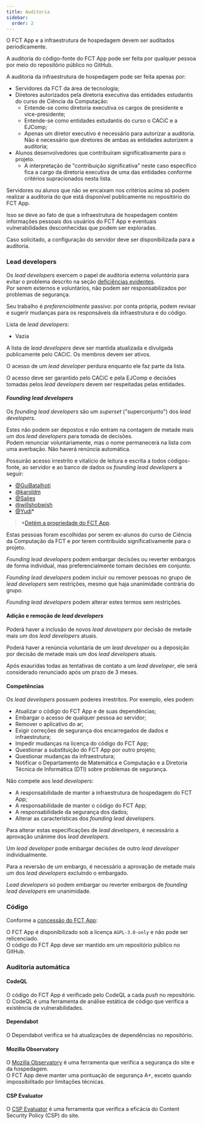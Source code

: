 ```yaml
---
title: Auditoria
sidebar:
  order: 2
---
```


O FCT App e a infraestrutura de hospedagem devem ser auditados periodicamente.

A auditoria do código-fonte do FCT App pode ser feita por qualquer pessoa por meio do repositório público no GitHub.

A auditoria da infraestrutura de hospedagem pode ser feita apenas por:

- Servidores da FCT da área de tecnologia;
- Diretores autorizados pela diretoria executiva das entidades estudantis do curso de Ciência da Computação:
  - Entende-se como diretoria executiva os cargos de presidente e vice-presidente;
  - Entende-se como entidades estudantis do curso o CACiC e a EJComp;
  - Apenas um diretor executivo é necessário para autorizar a auditoria. Não é necessário que diretores de ambas as entidades autorizem a auditoria;
- Alunos desenvolvedores que contribuíram significativamente para o projeto.
  - A interpretação de "contribuição significativa" neste caso específico fica a cargo da diretoria executiva de uma das entidades conforme critérios supracionados nesta lista.

Servidores ou alunos que não se encaixam nos critérios acima só podem realizar a auditoria do que está disponível publicamente no repositório do FCT App.

Isso se deve ao fato de que a infraestrutura de hospedagem contém informações pessoais dos usuários do FCT App e eventuais vulnerabilidades desconhecidas que podem ser exploradas.

Caso solicitado, a configuração do servidor deve ser disponibilizada para a auditoria.

### Lead developers

Os _lead developers_ exercem o papel de auditoria externa _voluntária_ para evitar o problema descrito na seção [deficiências evidentes](/devops/segurança/vulnerabilidades/#deficiências-evidentes).  
Por serem externos e voluntários, não podem ser responsabilizados por problemas de segurança.

Seu trabalho é _preferencialmente_ passivo: por conta própria, podem revisar e sugerir mudanças para os responsáveis da infraestrutura e do código.

Lista de _lead developers_:

- Vazia

A lista de _lead developers_ deve ser mantida atualizada e divulgada publicamente pelo CACiC. Os membros devem ser ativos.

O acesso de um _lead developer_ perdura enquanto ele faz parte da lista.

O acesso deve ser garantido pelo CACiC e pela EJComp e decisões tomadas pelos _lead developers_ devem ser respeitadas pelas entidades.

#### _Founding lead developers_

Os _founding lead developers_ são um _superset_ ("superconjunto") dos _lead developers_.

Estes não podem ser depostos e não entram na contagem de metade mais um dos _lead developers_ para tomada de decisões.  
Podem renunciar voluntariamente, mas o nome permanecerá na lista com uma averbação. Não haverá renúncia automática.

Possuirão acesso irrestrito e vitalício de leitura e escrita a todos códigos-fonte, ao servidor e ao banco de dados os _founding lead developers_ a seguir:

- [@GuiBatalhoti](https://github.com/GuiBatalhoti)
- [@karoldm](https://github.com/karoldm)
- [@Salies](https://github.com/salies)
- [@willshobwish](https://github.com/willshobwish)
- [@Yudi](https://github.com/Yudi)\*

> \*[Detém a propriedade do FCT App](/licenses).

Estas pessoas foram escolhidas por serem ex-alunos do curso de Ciência da Computação da FCT e por terem contribuído significativamente para o projeto.

_Founding lead developers_ podem embargar decisões ou reverter embargos de forma individual, mas preferencialmente tomam decisões em conjunto.

_Founding lead developers_ podem incluir ou remover pessoas no grupo de _lead developers_ sem restrições, mesmo que haja unanimidade contrária do grupo.

_Founding lead developers_ podem alterar estes termos sem restrições.

#### Adição e remoção de _lead developers_

Poderá haver a inclusão de novos _lead developers_ por decisão de metade mais um dos _lead developers_ atuais.

Poderá haver a renúncia voluntária de um _lead developer_ ou a deposição por decisão de metade mais um dos _lead developers_ atuais.

Após exauridas todas as tentativas de contato a um _lead developer_, ele será considerado renunciado após um prazo de 3 meses.

#### Competências

Os _lead developers_ possuem poderes irrestritos. Por exemplo, eles podem:

- Atualizar o código do FCT App e de suas dependências;
- Embargar o acesso de qualquer pessoa ao servidor;
- Remover o aplicativo do ar;
- Exigir correções de segurança dos encarregados de dados e infraestrutura;
- Impedir mudanças na licença do código do FCT App;
- Questionar a substituição do FCT App por outro projeto;
- Questionar mudanças da infraestrutura;
- Notificar o Departamento de Matemática e Computação e a Diretoria Técnica de Informática (DTI) sobre problemas de segurança.

Não compete aos _lead developers_:

- A responsabilidade de manter a infraestrutura de hospedagem do FCT App;
- A responsabilidade de manter o código do FCT App;
- A responsabilidade da segurança dos dados;
- Alterar as características dos _founding lead developers_.

Para alterar estas especificações de _lead developers_, é necessário a aprovação unânime dos _lead developers_.

Um _lead developer_ pode embargar decisões de outro _lead developer_ individualmente.

Para a reversão de um embargo, é necessário a aprovação de metade mais um dos _lead developers_ excluindo o embargado.

_Lead developers_ só podem embargar ou reverter embargos de _founding lead developers_ em unanimidade.

### Código

Conforme a [concessão do FCT App](/licenses):

O FCT App é disponibilizado sob a licença `AGPL-3.0-only` e não pode ser relicenciado.  
O código do FCT App deve ser mantido em um repositório público no GitHub.

### Auditoria automática

#### CodeQL

O código do FCT App é verificado pelo CodeQL a cada _push_ no repositório.  
O CodeQL é uma ferramenta de análise estática de código que verifica a existência de vulnerabilidades.

#### Dependabot

O Dependabot verifica se há atualizações de dependências no repositório.

#### Mozilla Observatory

O [Mozilla Observatory](https://observatory.mozilla.org) é uma ferramenta que verifica a segurança do site e da hospedagem.  
O FCT App deve manter uma pontuação de segurança A+, exceto quando impossibilitado por limitações técnicas.

#### CSP Evaluator

O [CSP Evaluator](https://csp-evaluator.withgoogle.com/) é uma ferramenta que verifica a eficácia do Content Security Policy (CSP) do site.
